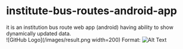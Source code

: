 # institute-bus-routes-android-app
it is an institution bus route web app (android) having ability to show dynamically updated data.  
![GitHub Logo](/images/result.png width=200)
Format: ![Alt Text](url)
